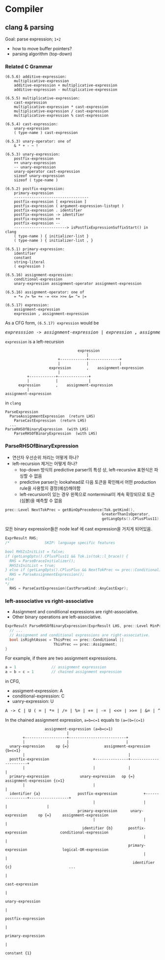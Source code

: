 # Compiler 

## clang & parsing

Goal: parse expression; `1+2`
- how to move buffer pointers?
- parsing algorithm (top-down)

### Related C Grammar
```
(6.5.6) additive-expression:
    multiplicative-expression
    additive-expression + multiplicative-expression
    additive-expression - multiplicative-expression
```
```
(6.5.5) multiplicative-expression:
    cast-expression
    multiplicative-expression * cast-expression
    multiplicative-expression / cast-expression
    multiplicative-expression % cast-expression
```
```
(6.5.4) cast-expression:
    unary-expression
    ( type-name ) cast-expression
```
```
(6.5.3) unary-operator: one of
    & * + - ~ !
```
```
(6.5.3) unary-expression:
    postfix-expression
    ++ unary-expression
    -- unary-expression
    unary-operator cast-expression
    sizeof unary-expression
    sizeof ( type-name )
```
```
(6.5.2) postfix-expression:
    primary-expression
    ----------------------------------
    postfix-expression [ expression ]
    postfix-expression ( argument-expression-listopt )
    postfix-expression . identifier
    postfix-expression -> identifier
    postfix-expression ++
    postfix-expression --
    ------------------------> isPostfixExpressionSuffixStart() in clang
    ( type-name ) { initializer-list }
    ( type-name ) { initializer-list , }
```
```
(6.5.1) primary-expression:
    identifier
    constant
    string-literal
    ( expression )
```
```
(6.5.16) assignment-expression:
    conditional-expression
    unary-expression assignment-operator assignment-expression
```
```
(6.5.16) assignment-operator: one of
    = *= /= %= += -= <<= >>= &= ^= |=
```
```
(6.5.17) expression:
    assignment-expression
    expression , assignment-expression
```
As a CFG form, `(6.5.17) expression` would be
<pre>
<i>expresssion</i> -> <i>assignment-expression</i> | <i>expression</i> <b>,</b> <i>assignment-expression</i>
</pre>

`expression` is a left-recursion

```
                                 expression
                                     |
                        +------------+--------------+
                        |            |              |
                    expression       ,    assignment-expression
                        |
          +------------+--------------+
          |            |              |
      expression       ,    assignment-expression
          |
assignment-expression
```

in `clang`
```
ParseExpression
  ParseAssignmentExpression  (return LHS)
    ParseCastExpression  (return LHS)
  ...
ParseRHSOfBinaryExpression  (with LHS)
    ParseRHSOfBinaryExpression  (with LHS)
```

### ParseRHSOfBinaryExpression
- 연산자 우선순위 처리는 어떻게 하나?
- left-recursion 제거는 어떻게 하나?
  - top-down 방식의 predictive parser의 특성 상, left-recursive 표현식은 파싱할 수 없음
  - predictive parser는 lookahead로 다음 토큰을 확인해서 어떤 production rule을 사용할지 결정(예상)해야함
  - left-recursion이 있는 경우 왼쪽으로 nonterminal이 계속 확장되므로 토큰(심볼)을 예측할 수 없음

```c++
prec::Level NextTokPrec = getBinOpPrecedence(Tok.getKind(),
                                            GreaterThanIsOperator,
                                            getLangOpts().CPlusPlus11);
```

모든 binary expression들은 node leaf 에 cast expression을 거치게 되어있음. 
```c++
ExprResult RHS;
/*                SKIP: language specific features

bool RHSIsInitList = false;
if (getLangOpts().CPlusPlus11 && Tok.is(tok::l_brace)) {
  RHS = ParseBraceInitializer();
  RHSIsInitList = true;
} else if (getLangOpts().CPlusPlus && NextTokPrec <= prec::Conditional)
  RHS = ParseAssignmentExpression();
else
*/
  RHS = ParseCastExpression(CastParseKind::AnyCastExpr);
```

### left-associative vs right-associative
- Assignment and conditional expressions are right-associative.
- Other binary operations are left-associative.

```c++
ExprResult ParseRHSOfBinaryExpression(ExprResult LHS, prec::Level MinPrec) {
  // ...
  // Assignment and conditional expressions are right-associative.
  bool isRightAssoc = ThisPrec == prec::Conditional ||
                      ThisPrec == prec::Assignment;
}
```

For example, if there are two assignment expresssions.

```c
a = 1                // assignment expresssion
a = b = c = 1        // chained assignment expression
```
in CFG,
- assigment-expression: A
- conditional-expression: C
- uanry-expression: U
<pre>
A -> C | U ( = | *= | /= | %= | += | -= | <<= | >>= | &= | ^= | |= ) A
</pre>

In the chained assignment expression, `a=b=c=1` equals to `(a=(b=(c=1)`
```
                  assignment-expression (a=b=c=1)
                            |
        +-------------------+--------------------------+
        |                   |                          |
  unary-expression     op {=}                assignment-expression {b=c=1}
        |                                               |
  postfix-expression                    +---------------+-----------------------+
        |                               |               |                       |
  primary-expression              unary-expression   op {=}           assignment-expression {c=1}
        |                               |                                       |
  identifier {a}                 postfix-expression            +----------------+------------------+
                                        |                      |                |                  |
                                 primary-expression      unary-expression     op {=}     assignment-expression
                                        |                      |                                   |
                                   identifier {b}       postfix-expression               conditional-expression
                                                               |                                   |
                                                        primary-expression                logical-OR-expression
                                                               |                                   |
                                                          identifier {c}                          ...
                                                                                                   |
                                                                                            cast-expression
                                                                                                   |
                                                                                            unary-expression
                                                                                                   |
                                                                                           postfix-expression
                                                                                                   |
                                                                                           primary-expression
                                                                                                   |
                                                                                               constant {1}
```